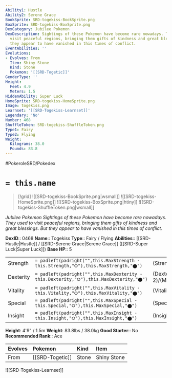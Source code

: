 ```yaml
---
Ability1: Hustle
Ability2: Serene Grace
BookSprite: SRD-togekiss-BookSprite.png
BoxSprite: SRD-togekiss-BoxSprite.png
DexCategory: Jubilee Pokemon
DexDescription: Sightings of these Pokemon have become rare nowadays. They used to
  visit peaceful regions, bringing them gifts of kindness and great blessings. But
  they appear to have vanished in this times of conflict.
EventAbilities: ''
Evolutions:
- Evolves: From
  Item: Shiny Stone
  Kind: Stone
  Pokemon: '[[SRD-Togetic]]'
GenderType: ''
Height:
  Feet: 4.9
  Meters: 1.5
HiddenAbility: Super Luck
HomeSprite: SRD-togekiss-HomeSprite.png
Image: togekiss.png
Learnset: '[[SRD-Togekiss-Learnset]]'
Legendary: 'No'
Number: 468
ShuffleToken: SRD-togekiss-ShuffleToken.png
Type1: Fairy
Type2: Flying
Weight:
  Kilograms: 38.0
  Pounds: 83.8
---
```


#PokeroleSRD/Pokedex

# `= this.name`

> [!grid]
> ![[SRD-togekiss-BookSprite.png|wsmall]]
> ![[SRD-togekiss-HomeSprite.png]]
> ![[SRD-togekiss-BoxSprite.png|htiny]]
> ![[SRD-togekiss-ShuffleToken.png|wsmall]]


*Jubilee Pokemon*
*Sightings of these Pokemon have become rare nowadays. They used to visit peaceful regions, bringing them gifts of kindness and great blessings. But they appear to have vanished in this times of conflict.*

**DexID**:: 0468
**Name**:: Togekiss
**Type**:: Fairy / Flying
**Abilities**:: [[SRD-Hustle|Hustle]] / [[SRD-Serene Grace|Serene Grace]] ([[SRD-Super Luck|Super Luck]])
**Base HP**:: 5

|           |                                                                                        |                                          |
| --------- | -------------------------------------------------------------------------------------- | ---------------------------------------- |
| Strength  | `= padleft(padright("",this.MaxStrength - this.Strength,"⭘"),this.MaxStrength,"⬤")`    | (Strength::2)/(MaxStrength::4)   |
| Dexterity | `= padleft(padright("",this.MaxDexterity - this.Dexterity,"⭘"),this.MaxDexterity,"⬤")` | (Dexterity:: 2)/(MaxDexterity::5) |
| Vitality  | `= padleft(padright("",this.MaxVitality - this.Vitality,"⭘"),this.MaxVitality,"⬤")`    | (Vitality::3)/(MaxVitality::6)   |
| Special   | `= padleft(padright("",this.MaxSpecial - this.Special,"⭘"),this.MaxSpecial,"⬤")`       | (Special::3)/(MaxSpecial::7)     |
| Insight   | `= padleft(padright("",this.MaxInsight - this.Insight,"⭘"),this.MaxInsight,"⬤")`       | (Insight::3)/(MaxInsight::6)     |

**Height**: 4'9" / 1.5m
**Weight**: 83.8lbs / 38.0kg
**Good Starter**:: No
**Recommended Rank**:: Ace

| Evolves   | Pokemon         | Kind   | Item        |
|:----------|:----------------|:-------|:------------|
| From      | [[SRD-Togetic]] | Stone  | Shiny Stone |

![[SRD-Togekiss-Learnset]]